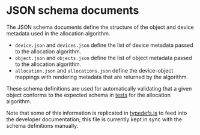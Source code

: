 # JSON schema documents

The JSON schema documents define the structure of the object and device metadata used in the allocation algorithm.

* `device.json` and `devices.json` define the list of device metadata passed to the allocation algorithm.
* `object.json` and `objects.json` define the list of object metadata passed to the allocation algorithm.
* `allocation.json` and `allocations.json` define the device-object mappings with rendering metadata that are returned by the algorithm.

These schema definitions are used for automatically validating that a given object conforms to the expected schema in [tests](../test/) for the allocation algorithm.

Note that some of this information is replicated in [typedefs.js](../src/typedefs.js) to feed into the developer documentation; this file is currently kept in sync with the schema definitions manually.
